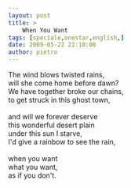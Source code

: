 ```yaml
---
layout: post
title: >
    When You Want
tags: [speciale,onestar,english,]
date: 2009-05-22 22:10:00
author: pietro
---
```

The wind blows twisted rains,<br/>will she come home before dawn?<br/>We have together broke our chains,<br/>to get struck in this ghost town,<br/><br/>and will we forever deserve<br/>this wonderful desert plain<br/>under this sun I starve,<br/>I'd give a rainbow to see the rain,<br/><br/>when you want<br/>what you want,<br/>as if you don't.
